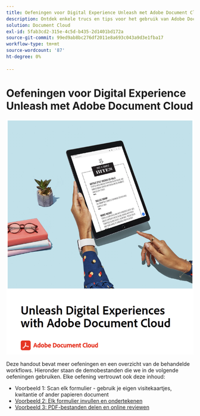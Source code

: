 ```yaml
---
title: Oefeningen voor Digital Experience Unleash met Adobe Document Cloud
description: Ontdek enkele trucs en tips voor het gebruik van Adobe Document Cloud
solution: Document Cloud
exl-id: 5fab3cd2-315e-4c5d-b435-2d1401bd172a
source-git-commit: 99ed9ab8bc276df2011e8a693c043a9d3e1fba17
workflow-type: tm+mt
source-wordcount: '87'
ht-degree: 0%

---
```


# Oefeningen voor Digital Experience Unleash met Adobe Document Cloud

[![afbeelding](assets/rebrand.png)](assets/Unleash_Digital_Experiences_with_Adobe_Document_Cloud.pdf)

Deze handout bevat meer oefeningen en een overzicht van de behandelde workflows. Hieronder staan de demobestanden die we in de volgende oefeningen gebruiken. Elke oefening vertrouwt ook deze inhoud:

* Voorbeeld 1: Scan elk formulier - gebruik je eigen visitekaartjes, kwitantie of ander papieren document
* [Voorbeeld 2: Elk formulier invullen en ondertekenen](assets/03_FillSignScan.zip)
* [Voorbeeld 3: PDF-bestanden delen en online reviewen](assets/01_Review.zip)
